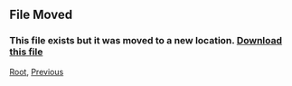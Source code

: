 
## File Moved
### This file exists but it was moved to a new location. [Download this file](././upload/StoreSwitcher.zip)
[Root](/), [Previous](././)
